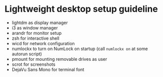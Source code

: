# Lightweight desktop setup guideline

* lightdm as display manager
* i3 as window manager
* arandr for monitor setup
* zsh for interactive shell 
* wicd for network configuration
* numlockx to turn on NumLock on startup (call `numlockx on` at some autorun script)
* pmount for mounting removable drives as user
* scrot for screenshots
* DejaVu Sans Mono for terminal font
